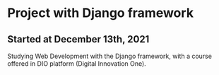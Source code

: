 <h1> Project with Django framework </h1>
<h2> Started at December 13th, 2021 </h2>
<p> 
  Studying Web Development with the Django framework, with a course offered in DIO platform (Digital Innovation One).
</p>
